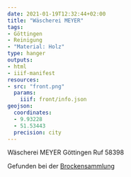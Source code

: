 ```yaml
---
date: 2021-01-19T12:32:44+02:00
title: "Wäscherei MEYER"
tags:
- Göttingen
- Reinigung
- "Material: Holz"
type: hanger
outputs:
- html
- iiif-manifest
resources:
- src: "front.png"
  params:
    iiif: front/info.json
geojson:
  coordinates:
  - 9.93228
  - 51.53443
  precision: city
---
```

Wäscherei MEYER Göttingen Ruf 58398

<div class="source">Gefunden bei der <a href="https://www.neue-arbeit-brockensammlung.de/geschaefte/gebrauchtmoebelkaufhaus/">Brockensammlung</a></div>
